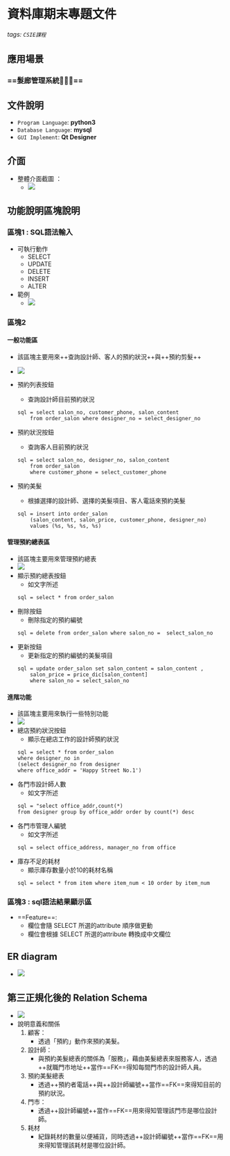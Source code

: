 # 資料庫期末專題文件
###### tags: `CSIE課程`

## 應用場景 
### ==髮廊管理系統💇🏻‍♀️==

## 文件說明

- `Program Language`: **python3**
- `Database Language`: **mysql**
- `GUI Implement`: **Qt Designer**

## 介面
- 整體介面截圖 ：
    - ![](https://i.imgur.com/sPzBbTJ.png)
## 功能說明區塊說明
### 區塊1 : SQL語法輸入
- 可執行動作
    - SELECT 
    - UPDATE
    - DELETE
    - INSERT
    - ALTER
- 範例
    - ![](https://i.imgur.com/BuDOHjR.png)
### 區塊2
#### 一般功能區
- 該區塊主要用來++查詢設計師、客人的預約狀況++與++預約剪髮++
- ![](https://i.imgur.com/kpe0C6l.png)
- 預約列表按鈕
    - 查詢設計師目前預約狀況
    
    ```mysql
    sql = select salon_no, customer_phone, salon_content 
        from order_salon where designer_no = select_designer_no
    ```
- 預約狀況按鈕
    - 查詢客人目前預約狀況
    ```mysql
    sql = select salon_no, designer_no, salon_content 
        from order_salon 
        where customer_phone = select_customer_phone
    ```
- 預約美髮
    - 根據選擇的設計師、選擇的美髮項目、客人電話來預約美髮
    ```mysql
    sql = insert into order_salon 
        (salon_content, salon_price, customer_phone, designer_no) 
        values (%s, %s, %s, %s)
    ```


#### 管理預約總表區
- 該區塊主要用來管理預約總表
- ![](https://i.imgur.com/beM2TWw.png)
- 顯示預約總表按鈕
    - 如文字所述
    ```mysql
    sql = select * from order_salon
    ```
- 刪除按鈕
    - 刪除指定的預約編號
    ```mysql
    sql = delete from order_salon where salon_no =  select_salon_no
    ```
- 更新按鈕
    - 更新指定的預約編號的美髮項目
    ```mysql
    sql = update order_salon set salon_content = salon_content , 
        salon_price = price_dic[salon_content] 
        where salon_no = select_salon_no
    ```

#### 進階功能
- 該區塊主要用來執行一些特別功能
- ![](https://i.imgur.com/0GT1TCk.png)
- 總店預約狀況按鈕
    - 顯示在總店工作的設計師預約狀況
    ```mysql
    sql = select * from order_salon 
    where designer_no in 
    (select designer_no from designer 
    where office_addr = 'Happy Street No.1')
    ```
- 各門市設計師人數
    - 如文字所述
    ```mysql
    sql = "select office_addr,count(*) 
    from designer group by office_addr order by count(*) desc
    ```
- 各門市管理人編號
    - 如文字所述
    ```mysql
    sql = select office_address, manager_no from office
    ```
- 庫存不足的耗材
    - 顯示庫存數量小於10的耗材名稱
    ```mysql
    sql = select * from item where item_num < 10 order by item_num
    ```
### 區塊3 : sql語法結果顯示區
- ==Feature==:
    - 欄位會隨 SELECT 所選的attribute 順序做更動
    - 欄位會根據 SELECT 所選的attribute 轉換成中文欄位

## ER diagram
- ![](https://i.imgur.com/P41Ld8R.png)
## 第三正規化後的 Relation Schema
- ![](https://i.imgur.com/wuZUnpC.png)
- 說明意義和關係
    1. 顧客：
        - 透過「預約」動作來預約美髮。
    2. 設計師：
        - 與預約美髮總表的關係為「服務」，藉由美髮總表來服務客人，透過++就職門市地址++當作==FK==得知每間門市的設計師人員。
    3. 預約美髮總表
        - 透過++預約者電話++與++設計師編號++當作==FK==來得知目前的預約狀況。
    4. 門市：
        - 透過++設計師編號++當作==FK==用來得知管理該門市是哪位設計師。
    6. 耗材
        - 紀錄耗材的數量以便補貨，同時透過++設計師編號++當作==FK==用來得知管理該耗材是哪位設計師。



